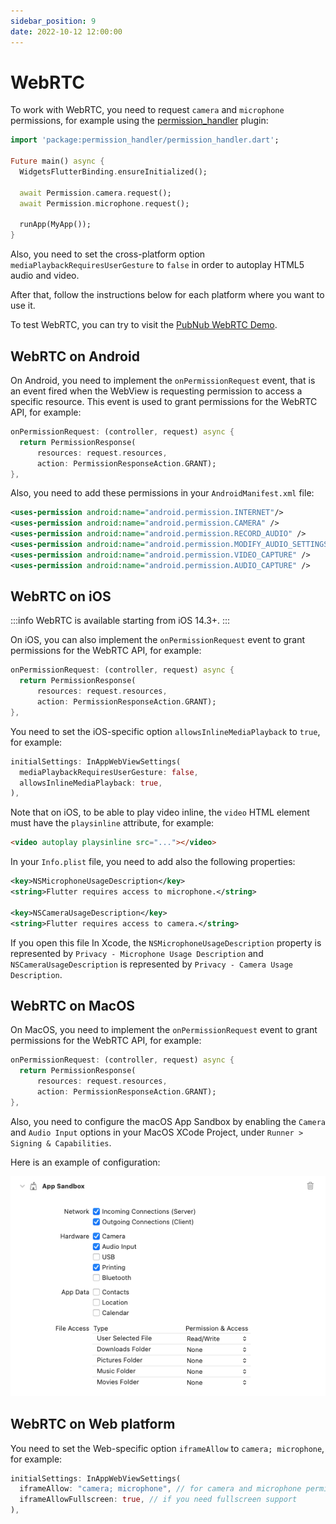 ```yaml
---
sidebar_position: 9
date: 2022-10-12 12:00:00
---
```


# WebRTC

To work with WebRTC, you need to request `camera` and `microphone` permissions, for example using the [permission_handler](https://pub.dev/packages/permission_handler) plugin:
```dart
import 'package:permission_handler/permission_handler.dart';

Future main() async {
  WidgetsFlutterBinding.ensureInitialized();

  await Permission.camera.request();
  await Permission.microphone.request();

  runApp(MyApp());
}
```
Also, you need to set the cross-platform option `mediaPlaybackRequiresUserGesture` to `false` in order to autoplay HTML5 audio and video.

After that, follow the instructions below for each platform where you want to use it.

To test WebRTC, you can try to visit the [PubNub WebRTC Demo](https://www.pubnub.com/developers/demos/webrtc/launch/).

## WebRTC on Android

On Android, you need to implement the `onPermissionRequest` event, that is an event fired when the WebView is requesting permission to access a specific resource.
This event is used to grant permissions for the WebRTC API, for example:
```dart
onPermissionRequest: (controller, request) async {
  return PermissionResponse(
      resources: request.resources,
      action: PermissionResponseAction.GRANT);
},
```

Also, you need to add these permissions in your `AndroidManifest.xml` file:
```xml
<uses-permission android:name="android.permission.INTERNET"/>
<uses-permission android:name="android.permission.CAMERA" />
<uses-permission android:name="android.permission.RECORD_AUDIO" />
<uses-permission android:name="android.permission.MODIFY_AUDIO_SETTINGS" />
<uses-permission android:name="android.permission.VIDEO_CAPTURE" />
<uses-permission android:name="android.permission.AUDIO_CAPTURE" />
```

## WebRTC on iOS

:::info
WebRTC is available starting from iOS 14.3+.
:::

On iOS, you can also implement the `onPermissionRequest` event to grant permissions for the WebRTC API, for example:
```dart
onPermissionRequest: (controller, request) async {
  return PermissionResponse(
      resources: request.resources,
      action: PermissionResponseAction.GRANT);
},
```

You need to set the iOS-specific option `allowsInlineMediaPlayback` to `true`, for example:
```dart
initialSettings: InAppWebViewSettings(
  mediaPlaybackRequiresUserGesture: false,
  allowsInlineMediaPlayback: true,
),
```

Note that on iOS, to be able to play video inline, the `video` HTML element must have the `playsinline` attribute, for example:
```html
<video autoplay playsinline src="..."></video>
```
In your `Info.plist` file, you need to add also the following properties:
```xml
<key>NSMicrophoneUsageDescription</key>
<string>Flutter requires access to microphone.</string>

<key>NSCameraUsageDescription</key>
<string>Flutter requires access to camera.</string>
```
If you open this file In Xcode, the `NSMicrophoneUsageDescription` property is represented by `Privacy - Microphone Usage Description` and
`NSCameraUsageDescription` is represented by `Privacy - Camera Usage Description`.

## WebRTC on MacOS

On MacOS, you need to implement the `onPermissionRequest` event to grant permissions for the WebRTC API, for example:
```dart
onPermissionRequest: (controller, request) async {
  return PermissionResponse(
      resources: request.resources,
      action: PermissionResponseAction.GRANT);
},
```

Also, you need to configure the macOS App Sandbox by enabling the `Camera` and `Audio Input` options in your MacOS XCode Project, under `Runner > Signing & Capabilities`.

Here is an example of configuration:

![MacOS WebRTC App Sandbox example](./web-rtc/macos_app_sandbox_example.png "MacOS WebRTC App Sandbox example.")

## WebRTC on Web platform

You need to set the Web-specific option `iframeAllow` to `camera; microphone`, for example:
```dart
initialSettings: InAppWebViewSettings(
  iframeAllow: "camera; microphone", // for camera and microphone permissions
  iframeAllowFullscreen: true, // if you need fullscreen support
),
```
